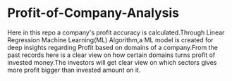 # Profit-of-Company-Analysis
Here in this repo a company's profit accuracy is calculated.Through Linear Regression Machine Learning(ML) Algorithm,a ML model is created for deep insights regarding Profit based on domains of a company.From the past records here is a clear view on how certain domains turns profit of invested money.The investors will get clear view on which sectors gives more profit bigger than invested amount on it.

